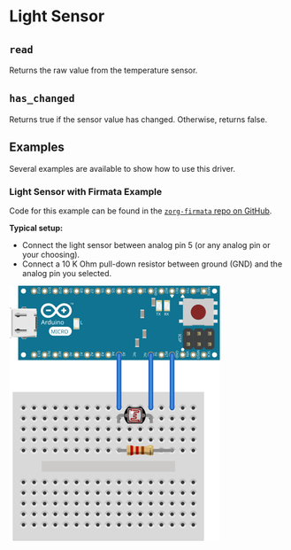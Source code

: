 # Light Sensor

## `read`

Returns the raw value from the temperature sensor.

## `has_changed`

Returns true if the sensor value has changed.
Otherwise, returns false.

## Examples

Several examples are available to show how to use this driver.

### Light Sensor with Firmata Example
Code for this example can be found in the [`zorg-firmata` repo on GitHub](https://github.com/zorg-framework/zorg-firmata/blob/master/examples/light_sensor.py).

**Typical setup:**

- Connect the light sensor between analog pin 5 (or any analog pin or your choosing).
- Connect a 10 K Ohm pull-down resistor between ground (GND) and the analog pin you selected.

![image](schematics/arduino_nano_light_sensor.svg)
